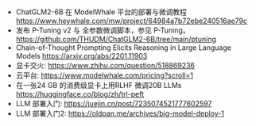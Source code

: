 
## 

+ ChatGLM2-6B 在 ModelWhale 平台的部署与微调教程 https://www.heywhale.com/mw/project/64984a7b72ebe240516ae79c
+ 发布 P-Tuning v2 与 全参数微调脚本，参见 P-Tuning。https://github.com/THUDM/ChatGLM2-6B/tree/main/ptuning
+ Chain-of-Thought Prompting Elicits Reasoning in Large Language Models https://arxiv.org/abs/2201.11903
+ 显卡交火: https://www.zhihu.com/question/518869236
+ 云平台: https://www.modelwhale.com/pricing?scroll=1
+ 在一张24 GB 的消费级显卡上用RLHF 微调20B LLMs https://huggingface.co/blog/zh/trl-peft
+ LLM 部署入门: https://juejin.cn/post/7235074521777602597
+ LLM 部署入门2: https://oldpan.me/archives/big-model-deploy-1